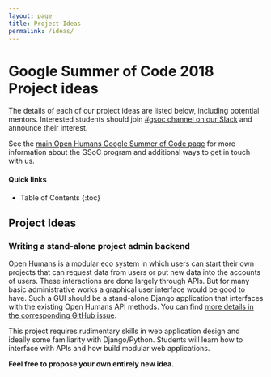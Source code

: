 ```yaml
---
layout: page
title: Project Ideas
permalink: /ideas/
---
```


# Google Summer of Code 2018 Project ideas

The details of each of our project ideas are listed below, including potential
mentors. Interested students should join [#gsoc channel on our Slack](slackin.openhumans.org) and announce their interest.

See the [main Open Humans Google Summer of Code page](../) for more information about the GSoC
program and additional ways to get in touch with us.


#### Quick links

* Table of Contents
{:toc}

## Project Ideas

### Writing a stand-alone project admin backend
Open Humans is a modular eco system in which users can start their own projects
that can request data from users or put new data into the accounts of users.
These interactions are done largely through APIs. But for many basic administrative
works a graphical user interface would be good to have. Such a GUI
should be a stand-alone Django application that interfaces with the existing
Open Humans API methods. You can find
[more details in the corresponding GitHub issue](https://github.com/OpenHumans/open-humans/issues/690).

This project requires rudimentary skills in web application design and ideally some familiarity with Django/Python.
Students will learn how to interface with APIs and how build modular web applications.  


**Feel free to propose your own entirely new idea.**

